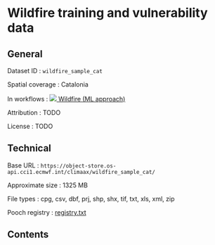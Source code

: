 # Wildfire training and vulnerability data


## General

Dataset ID
: `wildfire_sample_cat`

Spatial coverage
: Catalonia

In workflows
: [<img src="../../images/icon_s/icon_s_fire.png" class="hazard-icon"> Wildfire (ML approach)](../../notebooks/workflows/FIRE/01_wildfire_ML/Risk_workflow_description_FIRE_ML)

Attribution
: TODO

License
: TODO


## Technical

Base URL
: `https://object-store.os-api.cci1.ecmwf.int/climaax/wildfire_sample_cat/`

Approximate size
: 1325 MB

File types
: cpg, csv, dbf, prj, shp, shx, tif, txt, xls, xml, zip

Pooch registry
: [registry.txt](https://object-store.os-api.cci1.ecmwf.int/climaax/wildfire_sample_cat/metadata/registry.txt)


## Contents

<div class="dataset-file-list" data-base-url="https://object-store.os-api.cci1.ecmwf.int/climaax/wildfire_sample_cat/"></div>
